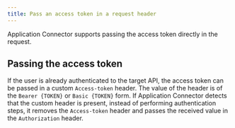 ```yaml
---
title: Pass an access token in a request header
---
```


Application Connector supports passing the access token directly in the request.

## Passing the access token

If the user is already authenticated to the target API, the access token can be passed in a custom `Access-token` header. The value of the header is of the `Bearer {TOKEN}` or `Basic {TOKEN}` form. If Application Connector detects that the custom header is present, instead of performing authentication steps, it removes the `Access-token` header and passes the received value in the `Authorization` header.